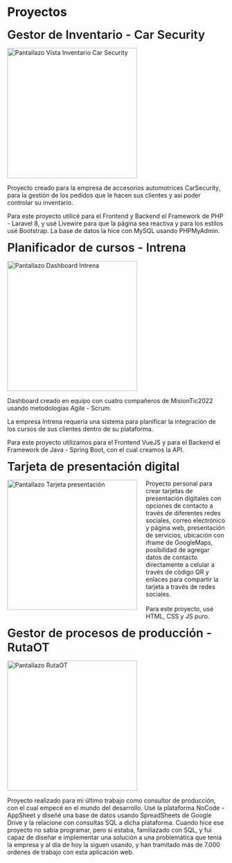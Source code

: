 # Proyectos

<span style="font-size: 1.7rem; font-weight: 600">Gestor de Inventario - Car Security</span>

<img :src="$withBase('/img/inventario.png')" alt="Pantallazo Vista Inventario Car Security" height="300px">

Proyecto creado para la empresa de accesorios automotrices CarSecurity, para la gestión
 de los pedidos que le hacen sus clientes y así poder controlar su inventario.

Para este proyecto utilicé para el Frontend y Backend el Framework de PHP - Laravel 8,
y usé Livewire para que la página sea reactiva y para los estilos usé Bootstrap.
La base de datos la hice con MySQL usando PHPMyAdmin. 

<span style="font-size: 1.7rem; font-weight: 600">Planificador de cursos - Intrena</span>

<img :src="$withBase('/img/intrena.png')" alt="Pantallazo Dashboard Intrena" height="300px">

Dashboard creado en equipo con cuatro compañeros de MisionTic2022 usando metodologías
Agile - Scrum. 

La empresa Intrena requería una sistema para planificar la integración de los cursos
de sus clientes dentro de su plataforma.

Para este proyecto utilizamos para el Frontend VueJS y para el Backend el Framework de Java - Spring Boot, con el cual creamos la API.

<span style="font-size: 1.7rem; font-weight: 600">Tarjeta de presentación digital</span>
<div style="display: flex; justify-content: space-between;">
<img :src="$withBase('/img/tarjetas.png')" alt="Pantallazo Tarjeta presentación" height="300px">
<span style="margin-left: 20px">Proyecto personal para crear tarjetas de presentación digitales con opciones de contacto a través de diferentes redes sociales, 
correo electrónico y página web, presentación de servicios, ubicación 
con iframe de GoogleMaps, posibilidad de agregar datos de contacto 
directamente a celular a través de código QR y enlaces para compartir 
la tarjeta a través de redes sociales.<br /><br />Para este proyecto, usé HTML, CSS y JS puro.</span>
</div>

<span style="font-size: 1.7rem; font-weight: 600">Gestor de procesos de producción - RutaOT</span>

<img :src="$withBase('/img/rutaot.png')" alt="Pantallazo RutaOT" height="300px">

Proyecto realizado para mi último trabajo como consultor de producción, con el cual 
empecé en el mundo del desarrollo. Usé la plataforma NoCode - AppSheet y diseñé una
base de datos usando SpreadSheets de Google Drive y la relacione con consultas
SQL a dicha plataforma. Cuando hice ese proyecto no sabía programar, pero si estaba, 
familiazado con SQL, y fuí capaz de diseñar e implementar una solución a una problemática que tenía la empresa y al día de hoy la siguen usando, y han tramitado más de 7.000 ordenes de trabajo con esta aplicación web.